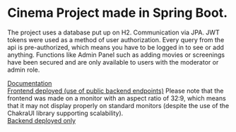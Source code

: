 # Cinema Project made in Spring Boot.
The project uses a database put up on H2. Communication via JPA.
JWT tokens were used as a method of user authorization. 
Every query from the api is pre-authorized, which means you have to be logged in to see or add anything. 
Functions like Admin Panel such as adding movies or screenings have been secured and are only available to users with the moderator or admin role.

[Documentation](https://github.com/xLevix/Cinema-Spring/blob/master/Dokumentacja%20Kino%20-%20Pawel%20Pauszek.pdf)
</br>
[Frontend deployed (use of public backend endpoints)](https://kino-react.herokuapp.com/)
Please note that the frontend was made on a monitor with an aspect ratio of 32:9, which means that it may not display properly on standard monitors (despite the use of the ChakraUI library supporting scalability).
</br>
[Backend deployed only](https://kino-spring.herokuapp.com/)

